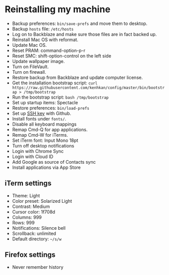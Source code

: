 # Reinstalling my machine

- Backup preferences: `bin/save-prefs` and move them to desktop.
- Backup `hosts` file: `/etc/hosts`
- Log on to Backblaze and make sure those files are in fact backed up.
- Reinstall Mac OS with reformat.
- Update Mac OS.
- Reset PRAM: command-option-p-r
- Reset SMC: shift-option-control on the left side
- Update wallpaper image.
- Turn on FileVault.
- Turn on firewall.
- Restore backup from Backblaze and update computer license.
- Get the installation bootstrap script:
  `curl https://raw.githubusercontent.com/kenhkan/config/master/bin/bootstrap > /tmp/bootstrap`
- Run the bootstrap script: `bash /tmp/bootstrap`
- Set up startup items: Spectacle
- Restore preferences: `bin/load-prefs`
- Set up [SSH key](https://github.com/settings/keys) with Github.
- Install fonts under `fonts/`.
- Disable all keyboard mappings
- Remap Cmd-Q for app applications.
- Remap Cmd-W for iTerms.
- Set iTerm font: Input Mono 18pt
- Turn off desktop notifications
- Login with Chrome Sync
- Login with Cloud ID
- Add Google as source of Contacts sync
- Install applications via App Store

## iTerm settings

- Theme: Light
- Color preset: Solarized Light
- Contrast: Medium
- Cursor color: 1f708d
- Columns: 999
- Rows: 999
- Notifications: Silence bell
- Scrollback: unlimited
- Default directory: `~/s/w`

## Firefox settings

- Never remember history
